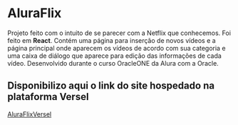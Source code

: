 # AluraFlix
Projeto feito com o intuito de se parecer com a Netflix que conhecemos. 
Foi feito em **React**.
Contém uma página para inserção de novos vídeos e a página principal onde aparecem os vídeos de acordo com sua categoria e uma caixa de diálogo que aparece para edição das informações de cada vídeo. 
Desenvolvido durante o curso OracleONE da Alura com a Oracle.

## Disponibilizo aqui o link do site hospedado na plataforma Versel
[AluraFlixVersel](https://alura-flix-rust.vercel.app/)